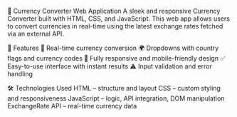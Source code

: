 💱 Currency Converter Web Application
A sleek and responsive Currency Converter built with HTML, CSS, and JavaScript. This web app allows users to convert currencies in real-time using the latest exchange rates fetched via an external API.

🌟 Features
🔄 Real-time currency conversion
🌍 Dropdowns with country flags and currency codes
📱 Fully responsive and mobile-friendly design
✅ Easy-to-use interface with instant results
⚠️ Input validation and error handling

🛠️ Technologies Used
HTML – structure and layout
CSS – custom styling and responsiveness
JavaScript – logic, API integration, DOM manipulation
ExchangeRate API – real-time currency data
